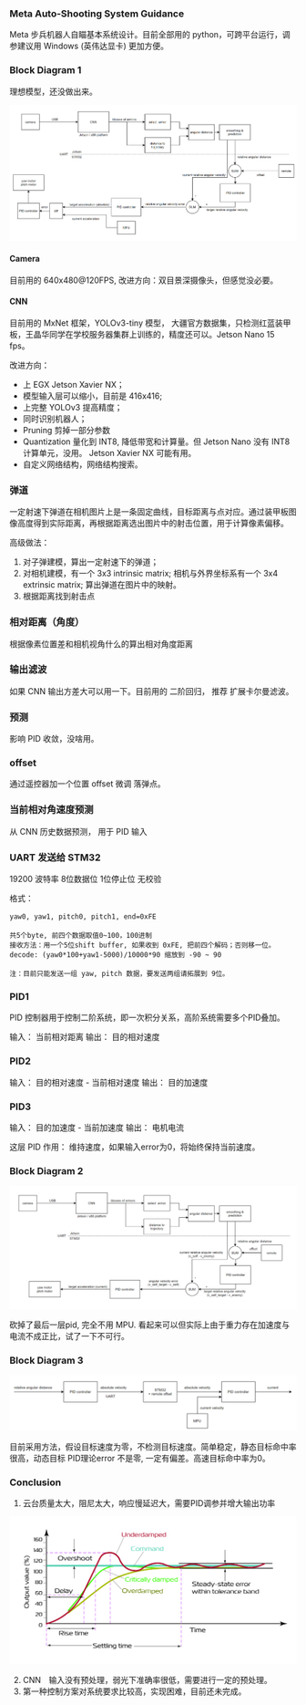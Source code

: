 ### Meta Auto-Shooting System Guidance

Meta 步兵机器人自瞄基本系统设计。目前全部用的 python，可跨平台运行，调参建议用 Windows (英伟达显卡) 更加方便。

### Block Diagram 1

理想模型，还没做出来。

<img src="./images/diagram1.png">

#### Camera

目前用的 640x480@120FPS, 改进方向：双目景深摄像头，但感觉没必要。

#### CNN

目前用的 MxNet 框架，YOLOv3-tiny 模型， 大疆官方数据集，只检测红蓝装甲板，王晶华同学在学校服务器集群上训练的，精度还可以。Jetson Nano 15 fps。

改进方向： 
- 上 EGX Jetson Xavier NX；
- 模型输入层可以缩小，目前是 416x416;
- 上完整 YOLOv3 提高精度；
- 同时识别机器人；
- Pruning 剪掉一部分参数
- Quantization 量化到 INT8, 降低带宽和计算量。但 Jetson Nano 没有 INT8 计算单元，没用。 Jetson Xavier NX 可能有用。
- 自定义网络结构，网络结构搜索。

### 弹道

一定射速下弹道在相机图片上是一条固定曲线，目标距离与点对应。通过装甲板图像高度得到实际距离，再根据距离选出图片中的射击位置，用于计算像素偏移。

高级做法：
1. 对子弹建模，算出一定射速下的弹道；
2. 对相机建模，有一个 3x3 intrinsic matrix; 相机与外界坐标系有一个 3x4 extrinsic matrix; 算出弹道在图片中的映射。
3. 根据距离找到射击点

### 相对距离（角度）

根据像素位置差和相机视角什么的算出相对角度距离

### 输出滤波

如果 CNN 输出方差大可以用一下。目前用的 二阶回归， 推荐 扩展卡尔曼滤波。

### 预测

影响 PID 收敛，没啥用。

### offset

通过遥控器加一个位置 offset 微调 落弹点。

### 当前相对角速度预测

从 CNN 历史数据预测， 用于 PID 输入

### UART 发送给 STM32

19200 波特率 8位数据位 1位停止位 无校验 

格式：

```
yaw0, yaw1, pitch0, pitch1, end=0xFE

共5个byte, 前四个数据取值0~100，100进制
接收方法：用一个5位shift buffer, 如果收到 0xFE, 把前四个解码；否则移一位。
decode: (yaw0*100+yaw1-5000)/10000*90 缩放到 -90 ~ 90

注：目前只能发送一组 yaw, pitch 数据，要发送两组请拓展到 9位。
```

### PID1

PID 控制器用于控制二阶系统，即一次积分关系，高阶系统需要多个PID叠加。

输入： 当前相对距离
输出： 目的相对速度

### PID2

输入： 目的相对速度 - 当前相对速度
输出： 目的加速度

### PID3

输入： 目的加速度 - 当前加速度
输出： 电机电流

这层 PID 作用： 维持速度，如果输入error为0，将始终保持当前速度。


### Block Diagram 2

<img src="./images/diagram2.png">


砍掉了最后一层pid, 完全不用 MPU. 看起来可以但实际上由于重力存在加速度与电流不成正比，试了一下不可行。

### Block Diagram 3

<img src="./images/diagram3.png">

目前采用方法，假设目标速度为零，不检测目标速度。简单稳定，静态目标命中率很高，动态目标 PID理论error 不是零, 一定有偏差。高速目标命中率为0。

### Conclusion

1. 云台质量太大，阻尼太大，响应慢延迟大，需要PID调参并增大输出功率

<img src="./images/pid.jpg">

2. CNN　输入没有预处理，弱光下准确率很低，需要进行一定的预处理。
3. 第一种控制方案对系统要求比较高，实现困难，目前还未完成。
